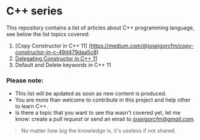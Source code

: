 # C++ series

This repository contains a list of articles about C++ programming language, see below the list topics covered:

1. [Copy Constructor in C++ 11] (https://medium.com/@joseigorcfm/copy-constructor-in-c-49d479daa5c8)
2. [Delegating Constructor in C++ 11](https://github.com/joseigor/cpp_serie/tree/main/2_Delegating_Constructors)
3. Default and Delete keywords in C++ 11

### Please note:

- This list will be apdated as soon as new content is produced.
- You are more than welcome to contribute in this project and help other to learn C++.
- Is there a topic that you want to see tha wasn't covered yet, let me know: create a _pull request_ or send an email to *joseigorcfm@gmail.com*.

> No matter how big the knowledge is, it's useless if not shared.
